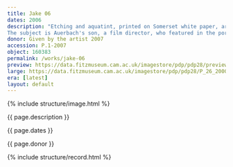 ```yaml
---
title: Jake 06
dates: 2006
description: "Etching and aquatint, printed on Somerset white paper, artist's proof outside the published edition of 35.
The subject is Auerbach's son, a film director, who featured in the portrait series of 1989-90 (P.26-2000)."
donor: Given by the artist 2007
accession: P.1-2007
object: 160383
permalink: /works/jake-06
preview: https://data.fitzmuseum.cam.ac.uk/imagestore/pdp/pdp28/preview_P_26_2000.jpg
large: https://data.fitzmuseum.cam.ac.uk/imagestore/pdp/pdp28/P_26_2000.jpg
era: [latest]
layout: default
---
```

{% include structure/image.html %}

{{ page.description }}

{{ page.dates }}

{{ page.donor }}

{% include structure/record.html %}
